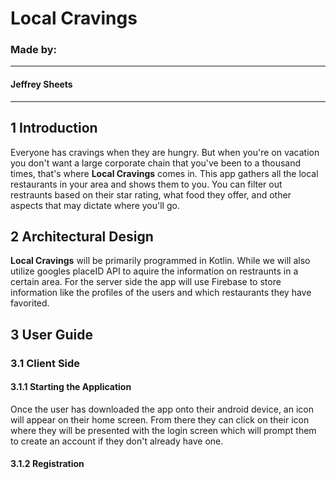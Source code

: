 # Local Cravings
### Made by:
---
#### Jeffrey Sheets
---

## 1 Introduction

Everyone has cravings when they are hungry. But when you're on vacation you don't want a large corporate chain that you've been to a thousand times, that's where **Local Cravings** comes in. This app gathers all the local restaurants in your area and shows them to you. You can filter out restraunts based on their star rating, what food they offer, and other aspects that may dictate where you'll go.

## 2 Architectural Design

**Local Cravings** will be primarily programmed in Kotlin. While we will also utilize googles placeID API to aquire the information on restraunts in a certain area. For the server side the app will use Firebase to store information like the profiles of the users and which restaurants they have favorited.

## 3 User Guide

### 3.1 Client Side

#### 3.1.1 Starting the Application
Once the user has downloaded the app onto their android device, an icon will appear on their home screen. From there they can click on their icon where they will be presented with the login screen which will prompt them to create an account if they don't already have one.

#### 3.1.2 Registration

